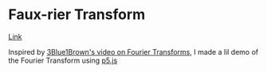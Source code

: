 # Faux-rier Transform

[Link](https://itsjustmustafa.github.io/faux-rier_transform/)

Inspired by [3Blue1Brown's video on Fourier Transforms](https://www.youtube.com/watch?v=spUNpyF58BY), I made a lil demo of the Fourier Transform using [p5.js](https://p5js.org/)
